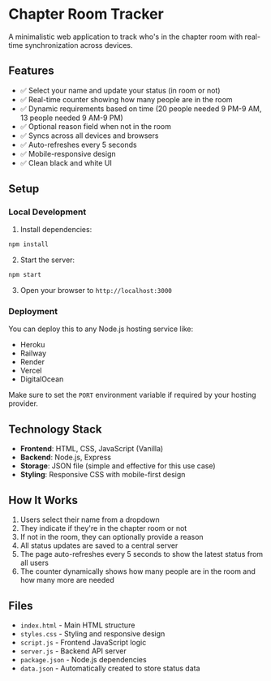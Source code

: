 # Chapter Room Tracker

A minimalistic web application to track who's in the chapter room with real-time synchronization across devices.

## Features

- ✅ Select your name and update your status (in room or not)
- ✅ Real-time counter showing how many people are in the room
- ✅ Dynamic requirements based on time (20 people needed 9 PM-9 AM, 13 people needed 9 AM-9 PM)
- ✅ Optional reason field when not in the room
- ✅ Syncs across all devices and browsers
- ✅ Auto-refreshes every 5 seconds
- ✅ Mobile-responsive design
- ✅ Clean black and white UI

## Setup

### Local Development

1. Install dependencies:
```bash
npm install
```

2. Start the server:
```bash
npm start
```

3. Open your browser to `http://localhost:3000`

### Deployment

You can deploy this to any Node.js hosting service like:
- Heroku
- Railway
- Render
- Vercel
- DigitalOcean

Make sure to set the `PORT` environment variable if required by your hosting provider.

## Technology Stack

- **Frontend**: HTML, CSS, JavaScript (Vanilla)
- **Backend**: Node.js, Express
- **Storage**: JSON file (simple and effective for this use case)
- **Styling**: Responsive CSS with mobile-first design

## How It Works

1. Users select their name from a dropdown
2. They indicate if they're in the chapter room or not
3. If not in the room, they can optionally provide a reason
4. All status updates are saved to a central server
5. The page auto-refreshes every 5 seconds to show the latest status from all users
6. The counter dynamically shows how many people are in the room and how many more are needed

## Files

- `index.html` - Main HTML structure
- `styles.css` - Styling and responsive design
- `script.js` - Frontend JavaScript logic
- `server.js` - Backend API server
- `package.json` - Node.js dependencies
- `data.json` - Automatically created to store status data
